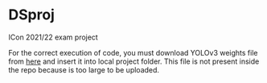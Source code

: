 # DSproj
ICon 2021/22 exam project

For the correct execution of code, you must download YOLOv3 weights file from [here](https://pjreddie.com/media/files/yolov3.weights) and insert it into local project folder. This file is not present inside the repo because is too large to be uploaded.

